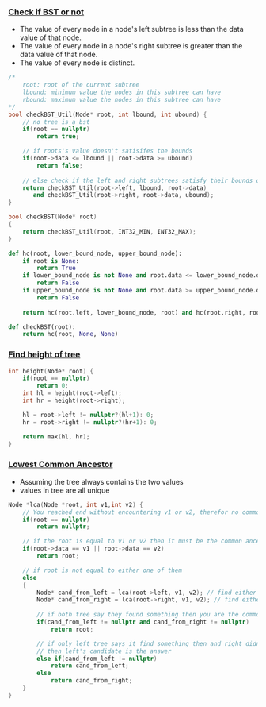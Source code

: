 ### [Check if BST or not](https://www.hackerrank.com/challenges/ctci-is-binary-search-tree/problem)

- The  value of every node in a node's left subtree is less than the data value of that node.   
- The  value of every node in a node's right subtree is greater than the data value of that node.   
- The  value of every node is distinct.  

```cpp
/*
    root: root of the current subtree
    lbound: minimum value the nodes in this subtree can have
    rbound: maximum value the nodes in this subtree can have
*/
bool checkBST_Util(Node* root, int lbound, int ubound) {
    // no tree is a bst
    if(root == nullptr) 
        return true;

    // if roots's value doesn't satisifes the bounds
    if(root->data <= lbound || root->data >= ubound)
        return false;
    
    // else check if the left and right subtrees satisfy their bounds or not
    return checkBST_Util(root->left, lbound, root->data) 
       and checkBST_Util(root->right, root->data, ubound);
}

bool checkBST(Node* root)
{
    return checkBST_Util(root, INT32_MIN, INT32_MAX);
}
```

```python
def hc(root, lower_bound_node, upper_bound_node):
    if root is None:
        return True
    if lower_bound_node is not None and root.data <= lower_bound_node.data:
        return False
    if upper_bound_node is not None and root.data >= upper_bound_node.data:
        return False
    
    return hc(root.left, lower_bound_node, root) and hc(root.right, root, upper_bound_node)

def checkBST(root):
    return hc(root, None, None)
```

### [Find height of tree](https://www.hackerrank.com/challenges/tree-height-of-a-binary-tree/problem)

```cpp
int height(Node* root) {
    if(root == nullptr)
        return 0;
    int hl = height(root->left);
    int hr = height(root->right);

    hl = root->left != nullptr?(hl+1): 0;
    hr = root->right != nullptr?(hr+1): 0;

    return max(hl, hr);
}
```

### [Lowest Common Ancestor](https://www.hackerrank.com/challenges/binary-search-tree-lowest-common-ancestor/problem)

- Assuming the tree always contains the two values
- values in tree are all unique

```cpp
Node *lca(Node *root, int v1,int v2) {
    // You reached end without encountering v1 or v2, therefor no common ancestor
    if(root == nullptr)
        return nullptr;

    // if the root is equal to v1 or v2 then it must be the common ancestor
    if(root->data == v1 || root->data == v2)
        return root;

    // if root is not equal to either one of them
    else
    {
        Node* cand_from_left = lca(root->left, v1, v2); // find either of them in left subtree
        Node* cand_from_right = lca(root->right, v1, v2); // find either of them in right subtree
        
        // if both tree say they found something then you are the common ancestor
        if(cand_from_left != nullptr and cand_from_right != nullptr)
            return root;

        // if only left tree says it find something then and right didn't
        // then left's candidate is the answer
        else if(cand_from_left != nullptr)
            return cand_from_left;
        else
            return cand_from_right;
    }
}
```
